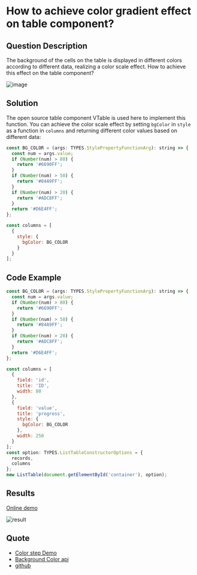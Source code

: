 # How to achieve color gradient effect on table component?

## Question Description

The background of the cells on the table is displayed in different colors according to different data, realizing a color scale effect. How to achieve this effect on the table component?

![image](/vtable/faq/12-0.png)

## Solution

The open source table component VTable is used here to implement this function. You can achieve the color scale effect by setting `bgColor` in `style` as a function in `columns` and returning different color values based on different data:

```javascript
const BG_COLOR = (args: TYPES.StylePropertyFunctionArg): string => {
  const num = args.value;
  if (Number(num) > 80) {
    return '#6690FF';
  }
  if (Number(num) > 50) {
    return '#84A9FF';
  }
  if (Number(num) > 20) {
    return '#ADC8FF';
  }
  return '#D6E4FF';
};

const columns = [
  {
    style: {
      bgColor: BG_COLOR
    }
  }
];
```

## Code Example

```javascript
const BG_COLOR = (args: TYPES.StylePropertyFunctionArg): string => {
  const num = args.value;
  if (Number(num) > 80) {
    return '#6690FF';
  }
  if (Number(num) > 50) {
    return '#84A9FF';
  }
  if (Number(num) > 20) {
    return '#ADC8FF';
  }
  return '#D6E4FF';
};

const columns = [
  {
    field: 'id',
    title: 'ID',
    width: 80
  },
  {
    field: 'value',
    title: 'progress',
    style: {
      bgColor: BG_COLOR
    },
    width: 250
  }
];
const option: TYPES.ListTableConstructorOptions = {
  records,
  columns
};
new ListTable(document.getElementById('container'), option);
```

## Results

[Online demo](https://codesandbox.io/s/vtable-color-step-n9ngjq)

![result](/vtable/faq/12-1.png)

## Quote

- [Color step Demo](https://visactor.io/vtable/demo/business/color-level)
- [Background Color api](https://visactor.io/vtable/option/ListTable-columns-text#style.bgColor)
- [github](https://github.com/VisActor/VTable)
